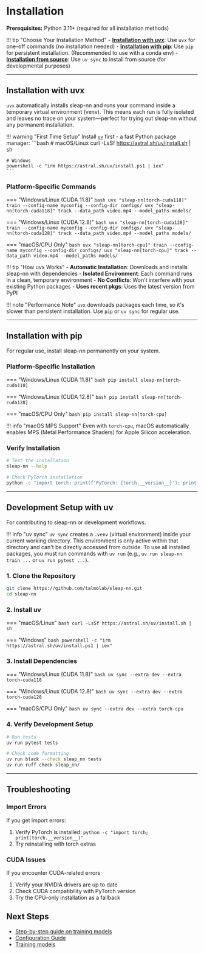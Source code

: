 # Installation

**Prerequisites:** Python 3.11+ (required for all installation methods)

!!! tip "Choose Your Installation Method"
    - **[Installation with uvx](#installation-with-uvx)**: Use `uvx` for one-off commands (no installation needed)
    - **[Installation with pip](#installation-with-pip)**: Use `pip` for persistent installation. (Recommended to use with a conda env)
    - **[Installation from source](#development-setup-with-uv)**: Use `uv sync` to install from source (for developmental purposes)

---

## Installation with uvx

`uvx` automatically installs sleap-nn and runs your command inside a temporary virtual environment (venv). This means each run is fully isolated and leaves no trace on your system—perfect for trying out sleap-nn without any permanent installation.

!!! warning "First Time Setup"
    Install [`uv`](https://github.com/astral-sh/uv) first - a fast Python package manager:
    ```bash
    # macOS/Linux
    curl -LsSf https://astral.sh/uv/install.sh | sh
    
    # Windows
    powershell -c "irm https://astral.sh/uv/install.ps1 | iex"
    ```

### Platform-Specific Commands

=== "Windows/Linux (CUDA 11.8)"
    ```bash
    uvx "sleap-nn[torch-cuda118]" train --config-name myconfig --config-dir configs/
    uvx "sleap-nn[torch-cuda118]" track --data_path video.mp4 --model_paths models/
    ```

=== "Windows/Linux (CUDA 12.8)"
    ```bash
    uvx "sleap-nn[torch-cuda128]" train --config-name myconfig --config-dir configs/
    uvx "sleap-nn[torch-cuda128]" track --data_path video.mp4 --model_paths models/
    ```

=== "macOS/CPU Only"
    ```bash
    uvx "sleap-nn[torch-cpu]" train --config-name myconfig --config-dir configs/
    uvx "sleap-nn[torch-cpu]" track --data_path video.mp4 --model_paths models/
    ```

!!! tip "How uvx Works"
    - **Automatic Installation**: Downloads and installs sleap-nn with dependencies
    - **Isolated Environment**: Each command runs in a clean, temporary environment
    - **No Conflicts**: Won't interfere with your existing Python packages
    - **Uses recent pkgs**: Uses the latest version from PyPI

!!! note "Performance Note"
    `uvx` downloads packages each time, so it's slower than persistent installation. Use `pip` or `uv sync` for regular use.

---

## Installation with pip

For regular use, install sleap-nn permanently on your system.

### Platform-Specific Installation

=== "Windows/Linux (CUDA 11.8)"
    ```bash
    pip install sleap-nn[torch-cuda118]
    ```

=== "Windows/Linux (CUDA 12.8)"
    ```bash
    pip install sleap-nn[torch-cuda128]
    ```

=== "macOS/CPU Only"
    ```bash
    pip install sleap-nn[torch-cpu]
    ```

!!! info "macOS MPS Support"
    Even with `torch-cpu`, macOS automatically enables MPS (Metal Performance Shaders) for Apple Silicon acceleration.

### Verify Installation

```bash
# Test the installation
sleap-nn --help

# Check PyTorch installation
python -c "import torch; print(f'PyTorch: {torch.__version__}'); print(f'CUDA available: {torch.cuda.is_available()}')"
```

---

## Development Setup with uv

For contributing to sleap-nn or development workflows.

!!! info "uv sync"
    `uv sync` creates a `.venv` (virtual environment) inside your current working directory. This environment is only active within that directory and can't be directly accessed from outside. To use all installed packages, you must run commands with `uv run` (e.g., `uv run sleap-nn train ...` or `uv run pytest ...`).

### 1. Clone the Repository

```bash
git clone https://github.com/talmolab/sleap-nn.git
cd sleap-nn
```

### 2. Install uv

=== "macOS/Linux"
    ```bash
    curl -LsSf https://astral.sh/uv/install.sh | sh
    ```

=== "Windows"
    ```bash
    powershell -c "irm https://astral.sh/uv/install.ps1 | iex"
    ```

### 3. Install Dependencies

=== "Windows/Linux (CUDA 11.8)"
    ```bash
    uv sync --extra dev --extra torch-cuda118
    ```

=== "Windows/Linux (CUDA 12.8)"
    ```bash
    uv sync --extra dev --extra torch-cuda128
    ```

=== "macOS/CPU Only"
    ```bash
    uv sync --extra dev --extra torch-cpu
    ```

### 4. Verify Development Setup

```bash
# Run tests
uv run pytest tests

# Check code formatting
uv run black --check sleap_nn tests
uv run ruff check sleap_nn/
```

---


## Troubleshooting

### Import Errors

If you get import errors:

1. Verify PyTorch is installed: `python -c "import torch; print(torch.__version__)"`
2. Try reinstalling with torch extras

### CUDA Issues

If you encounter CUDA-related errors:

1. Verify your NVIDIA drivers are up to date
2. Check CUDA compatibility with PyTorch version
3. Try the CPU-only installation as a fallback


## Next Steps

- [Step-by-step guide on training models](step_by_step_guide.md)
- [Configuration Guide](config.md)
- [Training models](training.md)